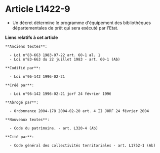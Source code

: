 # Article L1422-9

- Un décret détermine le programme d'équipement des bibliothèques départementales de prêt qui sera exécuté par l'Etat.

**Liens relatifs à cet article**

	**Anciens textes**:

	  - Loi n°83-663 1983-07-22 art. 60-1 al. 1
	  - Loi n°83-663 du 22 juillet 1983 - art. 60-1 (Ab)

	**Codifié par**:

	  - Loi n°96-142 1996-02-21

	**Créé par**:

	  - Loi n°96-142 1996-02-21 jorf 24 février 1996

	**Abrogé par**:

	  - Ordonnance 2004-178 2004-02-20 art. 4 II JORF 24 février 2004

	**Nouveaux textes**:

	  - Code du patrimoine. - art. L320-4 (Ab)

	**Cité par**:

	  - Code général des collectivités territoriales - art. L1752-1 (Ab)
